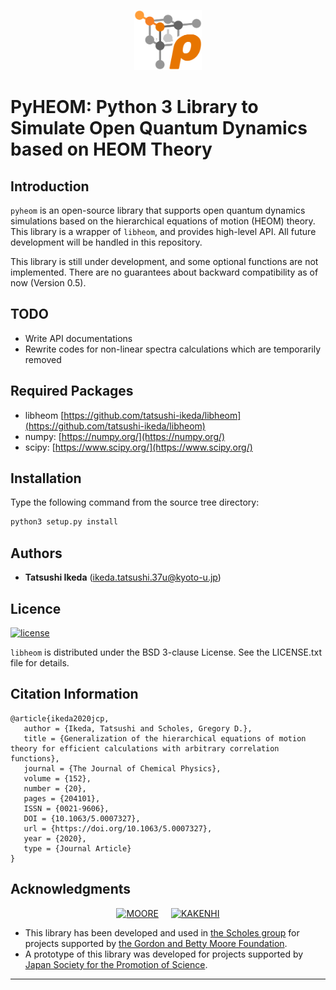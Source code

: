 <p align="center">
<img src="https://raw.githubusercontent.com/tatsushi-ikeda/libheom/master/etc/libheom_logo_simple.svg" alt="LibHEOM" height=96>
</p>

# PyHEOM: Python 3 Library to Simulate Open Quantum Dynamics based on HEOM Theory

## Introduction

`pyheom` is an open-source library that supports open quantum dynamics
simulations based on the hierarchical equations of motion (HEOM)
theory. This library is a wrapper of `libheom`, and provides high-level API.
All future development will be handled in this repository.

This library is still under development, and some optional functions are not implemented.
There are no guarantees about backward compatibility as of now (Version 0.5).

## TODO

- Write API documentations
- Rewrite codes for non-linear spectra calculations which are temporarily removed

## Required Packages

- libheom
  [https://github.com/tatsushi-ikeda/libheom](https://github.com/tatsushi-ikeda/libheom)
- numpy:
  [https://numpy.org/](https://numpy.org/)
- scipy:
  [https://www.scipy.org/](https://www.scipy.org/)

## Installation
Type the following command from the source tree directory:

```bash
python3 setup.py install
```

## Authors
* **Tatsushi Ikeda** (ikeda.tatsushi.37u@kyoto-u.jp)

## Licence
[![license](https://img.shields.io/badge/license-New%20BSD-blue.svg)](http://en.wikipedia.org/wiki/BSD_licenses#3-clause_license_.28.22Revised_BSD_License.22.2C_.22New_BSD_License.22.2C_or_.22Modified_BSD_License.22.29)

`libheom` is distributed under the BSD 3-clause License. See the LICENSE.txt file for details.

## Citation Information

```Plain Text
@article{ikeda2020jcp,
   author = {Ikeda, Tatsushi and Scholes, Gregory D.},
   title = {Generalization of the hierarchical equations of motion theory for efficient calculations with arbitrary correlation functions},
   journal = {The Journal of Chemical Physics},
   volume = {152},
   number = {20},
   pages = {204101},
   ISSN = {0021-9606},
   DOI = {10.1063/5.0007327},
   url = {https://doi.org/10.1063/5.0007327},
   year = {2020},
   type = {Journal Article}
}
```

## Acknowledgments
<p align="center">
<a href="https://www.moore.org/"><img src="https://www.moore.org/docs/default-source/Grantee-Resources/foundation-logos/moore-logo-color.jpg?sfvrsn=2" alt="MOORE" height=48 hspace=8></a>
<a href="https://www.jsps.go.jp/"><img src="https://www.jsps.go.jp/j-grantsinaid/06_jsps_info/g_120612/data/whiteKAKENHIlogoM_jp.jpg" alt="KAKENHI" height=48 hspace=8></a>
</p>

* This library has been developed and used in [the Scholes group](http://chemlabs.princeton.edu/scholes/) for projects supported by [the Gordon and Betty Moore Foundation](https://www.moore.org/).
* A prototype of this library was developed for projects supported by [Japan Society for the Promotion of Science](https://www.jsps.go.jp/).


****